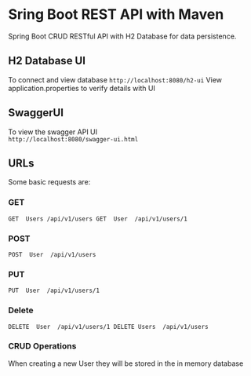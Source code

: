 # Sring Boot REST API with Maven
 Spring Boot CRUD RESTful API with H2 Database for data persistence.  

## H2 Database UI
To connect and view database
`
http://localhost:8080/h2-ui
`
View application.properties to verify details with UI

## SwaggerUI
To view the swagger API UI  
`
http://localhost:8080/swagger-ui.html
`

## URLs
Some basic requests are:
### GET
``
GET  Users /api/v1/users
GET  User  /api/v1/users/1 
``
### POST
`
POST  User  /api/v1/users
`
### PUT
`
PUT  User  /api/v1/users/1
`
### Delete
``
DELETE  User  /api/v1/users/1
DELETE Users  /api/v1/users
``

### CRUD Operations
When creating a new User they will be stored in the in memory database
